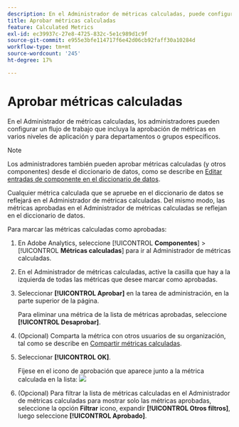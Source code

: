 ```yaml
---
description: En el Administrador de métricas calculadas, puede configurar un flujo de trabajo que incluya la aprobación de métricas en diversos niveles de aplicación y para departamentos o grupos específicos.
title: Aprobar métricas calculadas
feature: Calculated Metrics
exl-id: ec39937c-27e8-4725-832c-5e1c989d1c9f
source-git-commit: e955e3bfe114717f6e42d06cb92faff30a10284d
workflow-type: tm+mt
source-wordcount: '245'
ht-degree: 17%

---
```


# Aprobar métricas calculadas

En el Administrador de métricas calculadas, los administradores pueden configurar un flujo de trabajo que incluya la aprobación de métricas en varios niveles de aplicación y para departamentos o grupos específicos.

>[!NOTE]
>
>Los administradores también pueden aprobar métricas calculadas (y otros componentes) desde el diccionario de datos, como se describe en [Editar entradas de componente en el diccionario de datos](/help/analyze/analysis-workspace/components/data-dictionary/edit-entries-data-dictionary.md).
>
>Cualquier métrica calculada que se apruebe en el diccionario de datos se reflejará en el Administrador de métricas calculadas. Del mismo modo, las métricas aprobadas en el Administrador de métricas calculadas se reflejan en el diccionario de datos.

Para marcar las métricas calculadas como aprobadas:

1. En Adobe Analytics, seleccione [!UICONTROL **Componentes**] > [!UICONTROL **Métricas calculadas**] para ir al Administrador de métricas calculadas.

1. En el Administrador de métricas calculadas, active la casilla que hay a la izquierda de todas las métricas que desee marcar como aprobadas.

1. Seleccionar **[!UICONTROL Aprobar]** en la tarea de administración, en la parte superior de la página.

   Para eliminar una métrica de la lista de métricas aprobadas, seleccione **[!UICONTROL Desaprobar]**.

1. (Opcional) Comparta la métrica con otros usuarios de su organización, tal como se describe en [Compartir métricas calculadas](/help/components/c-calcmetrics/c-workflow/cm-workflow/cm-sharing.md).

1. Seleccionar **[!UICONTROL OK]**.

   Fíjese en el icono de aprobación que aparece junto a la métrica calculada en la lista:  ![](https://spectrum.adobe.com/static/icons/workflow_18/Smock_CheckmarkCircle_18_N.svg)

1. (Opcional) Para filtrar la lista de métricas calculadas en el Administrador de métricas calculadas para mostrar solo las métricas aprobadas, seleccione la opción **Filtrar** icono, expandir **[!UICONTROL Otros filtros]**, luego seleccione **[!UICONTROL Aprobado]**.

